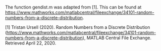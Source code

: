 
The function gendist.m was adapted from [1]. This can be found at https://www.mathworks.com/matlabcentral/fileexchange/34101-random-numbers-from-a-discrete-distribution. 


[1] Tristan Ursell (2020). Random Numbers from a Discrete Distribution (https://www.mathworks.com/matlabcentral/fileexchange/34101-random-numbers-from-a-discrete-distribution), MATLAB Central File Exchange. Retrieved April 22, 2020.

